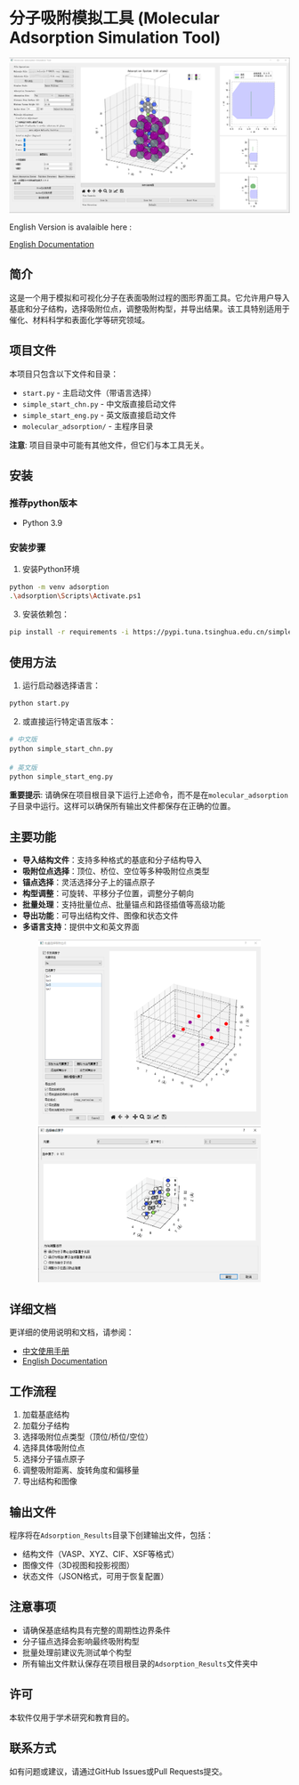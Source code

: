 # 分子吸附模拟工具 (Molecular Adsorption Simulation Tool)

<div align="center">
    <img src="molecular_adsorption/figs/main.png" alt="软件界面" width="600">
</div>

English Version is avalaible here : 

[English Documentation](molecular_adsorption/README_ENGLISH.md)

## 简介

这是一个用于模拟和可视化分子在表面吸附过程的图形界面工具。它允许用户导入基底和分子结构，选择吸附位点，调整吸附构型，并导出结果。该工具特别适用于催化、材料科学和表面化学等研究领域。

## 项目文件

本项目只包含以下文件和目录：

- `start.py` - 主启动文件（带语言选择）
- `simple_start_chn.py` - 中文版直接启动文件
- `simple_start_eng.py` - 英文版直接启动文件
- `molecular_adsorption/` - 主程序目录

**注意**: 项目目录中可能有其他文件，但它们与本工具无关。

## 安装

### 推荐python版本
- Python 3.9

### 安装步骤

1. 安装Python环境

```bash
python -m venv adsorption
.\adsorption\Scripts\Activate.ps1
```

3. 安装依赖包：

```bash
pip install -r requirements -i https://pypi.tuna.tsinghua.edu.cn/simple
```

## 使用方法

1. 运行启动器选择语言：

```bash
python start.py
```

2. 或直接运行特定语言版本：

```bash
# 中文版
python simple_start_chn.py

# 英文版
python simple_start_eng.py
```

**重要提示**: 请确保在项目根目录下运行上述命令，而不是在`molecular_adsorption`子目录中运行。这样可以确保所有输出文件都保存在正确的位置。

## 主要功能

- **导入结构文件**：支持多种格式的基底和分子结构导入
- **吸附位点选择**：顶位、桥位、空位等多种吸附位点类型
- **锚点选择**：灵活选择分子上的锚点原子
- **构型调整**：可旋转、平移分子位置，调整分子朝向
- **批量处理**：支持批量位点、批量锚点和路径插值等高级功能
- **导出功能**：可导出结构文件、图像和状态文件
- **多语言支持**：提供中文和英文界面

<div align="center">
    <img src="molecular_adsorption/figs/batch_site.png" alt="批量位点选择" width="400">
    <img src="molecular_adsorption/figs/mol_anchor.png" alt="分子锚点选择" width="400">
</div>

## 详细文档

更详细的使用说明和文档，请参阅：

- [中文使用手册](molecular_adsorption/README.md)
- [English Documentation](molecular_adsorption/README_ENGLISH.md)

## 工作流程

1. 加载基底结构
2. 加载分子结构
3. 选择吸附位点类型（顶位/桥位/空位）
4. 选择具体吸附位点
5. 选择分子锚点原子
6. 调整吸附距离、旋转角度和偏移量
7. 导出结构和图像

## 输出文件

程序将在`Adsorption_Results`目录下创建输出文件，包括：

- 结构文件（VASP、XYZ、CIF、XSF等格式）
- 图像文件（3D视图和投影视图）
- 状态文件（JSON格式，可用于恢复配置）

## 注意事项

- 请确保基底结构具有完整的周期性边界条件
- 分子锚点选择会影响最终吸附构型
- 批量处理前建议先测试单个构型
- 所有输出文件默认保存在项目根目录的`Adsorption_Results`文件夹中

## 许可

本软件仅用于学术研究和教育目的。

## 联系方式

如有问题或建议，请通过GitHub Issues或Pull Requests提交。 
